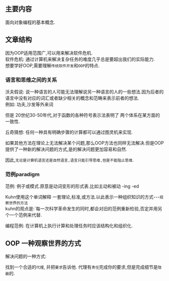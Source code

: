 ## 主要内容
面向对象编程的基本概念.

## 文章结构
因为OOP适用范围广,可以用来解决软件危机.  
软件危机: 通过计算机来解决复杂任务的难度几乎总是要超出我们的实际能力.  
想要学好OOP,需要理解`传统软件开发`和`OOP`的特点.

### 语言和思维之间的关系
沃夫假说: 说一种语言的人可能无法理解说另一种语言的人的一些想法.因为后者的语言中没有对应的词汇或者缺少相关的概念和范畴来表示前者的想法.  
例如: 功夫,沙发等外来词

但是 20世纪30-50年代,对于函数的各种符号表示法表明了 两个体系在某方面的一致性.

丘奇猜想: 任何一种具有明确步骤的计算都可以通过图灵机来实现.

如果其他方法在理论上无法解决某个问题,那么OOP方法也同样无法解决.但是OOP提供了一种新的解决问题的方式,是的解决问题更加容易和自然.

因此,`无论是计算机语言还是自然语言,语言只能引导思维,但是不能阻止思维`.


### 范例paradigm
范例: 例子或模式.原意是动词变形的形式表.比如主动和被动 -ing -ed

Kuhn使用这个单词解释 一套理论,标准,或方法.以此表示一种组织知识的方式---`观察世界的方法`  
kuhn的观点是:`每一次科学革命发生的同时,都会对旧的范例重新检验,否定并用另个一个范例来代替.

编程范例: 在计算机上执行计算和处理任务时应该结构化和组织化.

## OOP 一种观察世界的方式
解决问题的一种方式:

找到一个合适的`代理`, 并把`要求`告诉他. 代理有`责任`完成你的要求,但是完成细节是`隐蔽`的.





